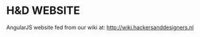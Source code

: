 H&D WEBSITE
===========

AngularJS website fed from our wiki at: http://wiki.hackersanddesigners.nl


